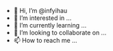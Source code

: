- 👋 Hi, I’m @infyihau
- 👀 I’m interested in ...
- 🌱 I’m currently learning ...
- 💞️ I’m looking to collaborate on ...
- 📫 How to reach me ...

<!---
infyihau/infyihau is a ✨ special ✨ repository because its `README.md` (this file) appears on your GitHub profile.
You can click the Preview link to take a look at your changes.
--->
